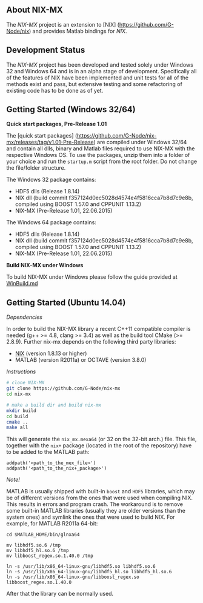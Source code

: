 About NIX-MX
-------------

The *NIX-MX* project is an extension to [NIX] (https://github.com/G-Node/nix) and provides Matlab bindings for *NIX*.


Development Status
------------------

The *NIX-MX* project has been developed and tested solely under Windows 32 and Windows 64 and is in an alpha stage of development. Specifically all of the features of NIX have been implemented and unit tests for all of the methods exist and pass, but extensive testing and some refactoring of existing code has to be done as of yet.


Getting Started (Windows 32/64)
-------------------------------

**Quick start packages, Pre-Release 1.01**

The [quick start packages] (https://github.com/G-Node/nix-mx/releases/tag/v1.01-Pre-Release) are compiled under Windows 32/64 and contain all dlls, binary and Matlab files required to use NIX-MX with the respective Windows OS.
To use the packages, unzip them into a folder of your choice and run the `startup.m` script from the root folder. Do not change the file/folder structure.

The Windows 32 package contains:
- HDF5 dlls (Release 1.8.14)
- NIX dll (build commit f357124d0ec5028d4574e4f5816cca7b8d7c9e8b, compiled using BOOST 1.57.0 and CPPUNIT 1.13.2)
- NIX-MX (Pre-Release 1.01, 22.06.2015)

The Windows 64 package contains:
- HDF5 dlls (Release 1.8.14)
- NIX dll (build commit f357124d0ec5028d4574e4f5816cca7b8d7c9e8b, compiled using BOOST 1.57.0 and CPPUNIT 1.13.2)
- NIX-MX (Pre-Release 1.01, 22.06.2015)


**Build NIX-MX under Windows**

To build NIX-MX under Windows please follow the guide provided at [WinBuild.md](https://github.com/G-Node/nix-mx/blob/master/WinBuild.md)


Getting Started (Ubuntu 14.04)
------------------------------

_Dependencies_

In order to build the NIX-MX library a recent C++11 compatible compiler is needed (g++ >= 4.8, clang >= 3.4)
as well as the build tool CMake (>= 2.8.9). Further nix-mx depends on the following third party libraries:

- [NIX](https://github.com/G-Node/nix) (version 1.8.13 or higher)
- MATLAB (version R2011a) or OCTAVE (version 3.8.0)

_Instructions_

```bash
# clone NIX-MX
git clone https://github.com/G-Node/nix-mx
cd nix-mx

# make a build dir and build nix-mx
mkdir build
cd build
cmake ..
make all
```

This will generate the `nix_mx.mexa64` (or 32 on the 32-bit arch.) file. This file, together with the `nix+` package (located in the root of the repository) have to be added to the MATLAB path:

```
addpath('<path_to_the_mex_file>')
addpath('<path_to_the_nix+_package>')
```

_Note!_

MATLAB is usually shipped with built-in `boost` and `HDF5` libraries, which may be of different versions from the ones that were used when compiling NIX. This results in errors and program crash. The workaround is to remove some built-in MATLAB libraries (usually they are older versions than the system ones) and symlink the ones that were used to build NIX. For example, for MATLAB R2011a 64-bit:

```
cd $MATLAB_HOME/bin/glnxa64

mv libhdf5.so.6 /tmp
mv libhdf5_hl.so.6 /tmp
mv libboost_regex.so.1.40.0 /tmp

ln -s /usr/lib/x86_64-linux-gnu/libhdf5.so libhdf5.so.6
ln -s /usr/lib/x86_64-linux-gnu/libhdf5_hl.so libhdf5_hl.so.6
ln -s /usr/lib/x86_64-linux-gnu/libboost_regex.so libboost_regex.so.1.40.0
```

After that the library can be normally used.
